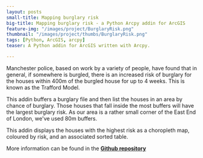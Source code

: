 ```yaml
---
layout: posts
small-title: Mapping burglary risk
big-title: Mapping burglary risk - a Python Arcpy addin for ArcGIS
feature-img: "/images/project/BurglaryRisk.png"
thumbnail: "/images/project/thumbs/BurglaryRisk.png"
tags: [Python, ArcGIS, arcpy]
teaser: A Python addin for ArcGIS written with Arcpy.

---
```



Manchester police, based on work by a variety of people, have found that in general, if somewhere is burgled, there is an increased risk of burglary for the houses within 400m of the burgled house for up to 4 weeks. This is known as the Trafford Model.

This addin buffers a burglary file and then list the houses in an area by chance of burglary. Those houses that fall inside the most buffers will have the largest burglary risk. As our area is a rather small corner of the East End of London, we've used 80m buffers.

This addin displays the houses with the highest risk as a choropleth map, coloured by risk, and an associated sorted table.

More information can be found in the [**Github repository**](https://github.com/mednche/AdvancedProgrammingSkills/tree/master/AddinArcGIS)
